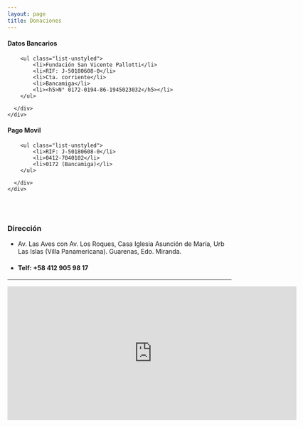 ```yaml
---
layout: page
title: Donaciones
---
```


<div class="row">
  <div class="col-sm-6 mb-3 mb-sm-0">
    <div class="card">
      <div class="card-body">
        <h4 class="card-title">Datos Bancarios</h4>
        
        <ul class="list-unstyled">
            <li>Fundación San Vicente Pallotti</li>
            <li>RIF: J-50180608-0</li>
            <li>Cta. corriente</li>
            <li>Bancamiga</li>
            <li><h5>N° 0172-0194-86-1945023032</h5></li>
        </ul>

      </div>
    </div>
  </div>
  <div class="col-sm-6">
    <div class="card">
      <div class="card-body">
        <h4 class="card-title">Pago Movil</h4>
        
        <ul class="list-unstyled">
            <li>RIF: J-50180608-0</li>
            <li>0412-7040102</li>
            <li>0172 (Bancamiga)</li>
        </ul>

      </div>
    </div>
  </div>
</div><br><br>



### Dirección
<ul class="list-inline">
  <li class="list-inline-item">Av. Las Aves con Av. Los Roques, Casa Iglesia Asunción de María, Urb Las Islas (Villa Panamericana). Guarenas, Edo. Miranda.</li>
  <li class="list-inline-item"><h4>Telf: +58 412 905 98 17</h4></li>
</ul>
<hr class="major">


<!-- ideonapi -->
<!-------------dos------------->
<!--<div class="6u$ 12u$(small)"></div>-->

<iframe src="https://www.google.com/maps/embed?pb=!1m14!1m8!1m3!1d15693.508853341085!2d-66.5897766!3d10.4709004!3m2!1i1024!2i768!4f13.1!3m3!1m2!1s0x8c2babf36106c84d%3A0x7f721c3d97c70d8d!2sFundaci%C3%B3n%20San%20Vicente%20Pallotti!5e0!3m2!1sen!2sve!4v1724118110834!5m2!1sen!2sve" width="650" height="300" style="border:0;" allowfullscreen="" loading="lazy" referrerpolicy="no-referrer-when-downgrade"></iframe>

<div class="row">
<!-------------uno------------->
<div class="6u 12u$(small)">

</div>
